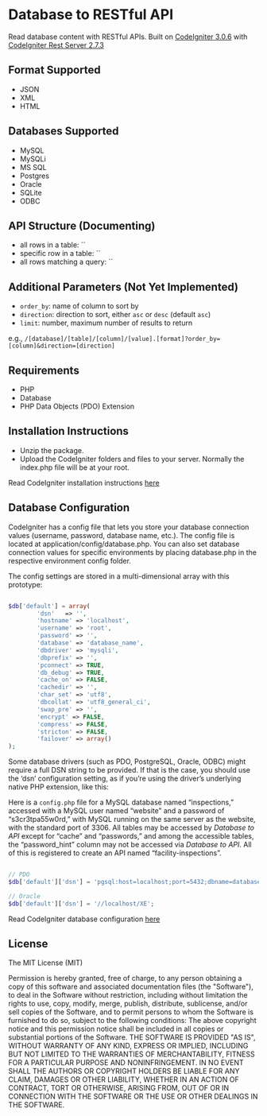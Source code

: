 Database to RESTful API
=======================

Read database content with RESTful APIs. Built on [CodeIgniter 3.0.6](https://github.com/bcit-ci/CodeIgniter "CodeIgniter") with [CodeIgniter Rest Server 2.7.3](https://github.com/chriskacerguis/codeigniter-restserver "CodeIgniter Rest Server")

Format Supported
----------------

* JSON
* XML
* HTML

Databases Supported
-------------------

* MySQL
* MySQLi
* MS SQL
* Postgres
* Oracle
* SQLite
* ODBC

API Structure (Documenting)
---------------------------

* all rows in a table: ``
* specific row in a table: ``
* all rows matching a query: ``

Additional Parameters (Not Yet Implemented)
-------------------------------------------

* `order_by`: name of column to sort by
* `direction`: direction to sort, either `asc` or `desc` (default `asc`)
* `limit`: number, maximum number of results to return

e.g., `/[database]/[table]/[column]/[value].[format]?order_by=[column]&direction=[direction]`

Requirements
------------

* PHP
* Database
* PHP Data Objects (PDO) Extension

Installation Instructions
-------------------------

* Unzip the package.
* Upload the CodeIgniter folders and files to your server. Normally the index.php file will be at your root.

Read CodeIgniter installation instructions [here](https://codeigniter.com/user_guide/installation/index.html)

Database Configuration
----------------------

CodeIgniter has a config file that lets you store your database connection values (username, password, database name, etc.).
The config file is located at application/config/database.php.
You can also set database connection values for specific environments by placing database.php in the respective environment config folder.

The config settings are stored in a multi-dimensional array with this prototype:

```php

$db['default'] = array(
        'dsn'   => '',
        'hostname' => 'localhost',
        'username' => 'root',
        'password' => '',
        'database' => 'database_name',
        'dbdriver' => 'mysqli',
        'dbprefix' => '',
        'pconnect' => TRUE,
        'db_debug' => TRUE,
        'cache_on' => FALSE,
        'cachedir' => '',
        'char_set' => 'utf8',
        'dbcollat' => 'utf8_general_ci',
        'swap_pre' => '',
        'encrypt' => FALSE,
        'compress' => FALSE,
        'stricton' => FALSE,
        'failover' => array()
);

```

Some database drivers (such as PDO, PostgreSQL, Oracle, ODBC) might require a full DSN string to be provided.
If that is the case, you should use the ‘dsn’ configuration setting, as if you’re using the driver’s underlying native PHP extension, like this:

Here is a `config.php` file for a MySQL database named “inspections,” accessed with a MySQL user named “website” and a password of “s3cr3tpa55w0rd,” with MySQL running on the same server as the website, with the standard port of 3306. All tables may be accessed by *Database to API* except for “cache” and “passwords,” and among the accessible tables, the “password_hint” column may not be accessed via *Database to API*. All of this is registered to create an API named “facility-inspections”.

```php

// PDO
$db['default']['dsn'] = 'pgsql:host=localhost;port=5432;dbname=database_name';

// Oracle
$db['default']['dsn'] = '//localhost/XE';

```

Read CodeIgniter database configuration [here](https://www.codeigniter.com/userguide3/database/configuration.html)


License
-------

The MIT License (MIT)

Permission is hereby granted, free of charge, to any person obtaining a copy of this software and associated documentation files (the "Software"), to deal in the Software without restriction, including without limitation the rights to use, copy, modify, merge, publish, distribute, sublicense, and/or sell copies of the Software, and to permit persons to whom the Software is furnished to do so, subject to the following conditions:
The above copyright notice and this permission notice shall be included in all copies or substantial portions of the Software.
THE SOFTWARE IS PROVIDED "AS IS", WITHOUT WARRANTY OF ANY KIND, EXPRESS OR IMPLIED, INCLUDING BUT NOT LIMITED TO THE WARRANTIES OF MERCHANTABILITY, FITNESS FOR A PARTICULAR PURPOSE AND NONINFRINGEMENT. IN NO EVENT SHALL THE AUTHORS OR COPYRIGHT HOLDERS BE LIABLE FOR ANY CLAIM, DAMAGES OR OTHER LIABILITY, WHETHER IN AN ACTION OF CONTRACT, TORT OR OTHERWISE, ARISING FROM, OUT OF OR IN CONNECTION WITH THE SOFTWARE OR THE USE OR OTHER DEALINGS IN THE SOFTWARE.
